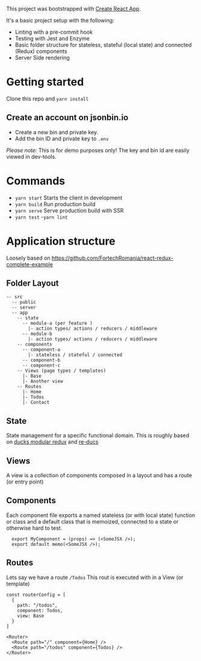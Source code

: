 This project was bootstrapped with [Create React App](https://github.com/facebook/create-react-app).

It's a basic project setup with the following:
- Linting with a pre-commit hook
- Testing with Jest and Enzyme
- Basic folder structure for stateless, stateful (local state) and connected (Redux) components
- Server Side rendering

# Getting started
Clone this repo and `yarn install`

## Create an account on jsonbin.io
- Create a new bin and private key.
- Add the bin ID and private key to `.env`

*Please note:*
This is for demo purposes only! The key and bin id are easily viewed in dev-tools.


# Commands
- `yarn start` Starts the client in development
- `yarn build` Run production build
- `yarn serve` Serve production build with SSR
- `yarn test`
-`yarn lint`


# Application structure
Loosely based on https://github.com/FortechRomania/react-redux-complete-example

## Folder Layout
```
-- src
  -- public
  -- server
  -- app
    -- state
      -- module-a (per feature )
        |- action types/ actions / reducers / middleware
      -- module-b
        |- action types/ actions / reducers / middleware
    -- components
      -- component-a
        |- stateless / stateful / connected
      -- component-b
      -- component-c
    -- Views (page types / templates)
      |- Base
      |- Another view
    -- Routes
      |- Home
      |- Todos
      |- Contact
```

## State
State management for a specific functional domain.
This is roughly based on [ducks modular redux](https://github.com/erikras/ducks-modular-redux) and [re-ducs](https://github.com/alexnm/re-ducks)

## Views
A view is a collection of components composed in a layout and has a route (or entry point)


## Components
Each component file exports a named stateless (or with local state) function or class
and a default class that is memoized, connected to a state or otherwise hard to test.
```
  export MyComponent = (props) => (<SomeJSX />);
  export default memo(<SomeJSX />);
```


## Routes
<!--
TODO: Dit idee verder uitwerken 
-->
Lets say we have a route `/Todos`
This rout is executed with in a View (or template)

```
const routerConfig = [
  {
    path: "/todos",
    component: Todos,
    view: Base
  }
]

<Router>
  <Route path="/" component={Home} />
  <Route path="/todos" component={Todos} />
</Router>
```
